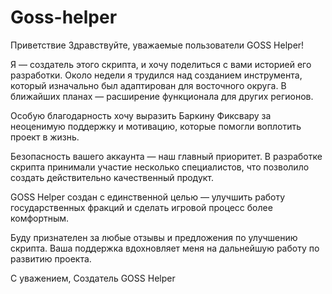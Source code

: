 # Goss-helper
Приветствие
Здравствуйте, уважаемые пользователи GOSS Helper!

Я — создатель этого скрипта, и хочу поделиться с вами историей его разработки. Около недели я трудился над созданием инструмента, который изначально был адаптирован для восточного округа. В ближайших планах — расширение функционала для других регионов.

Особую благодарность хочу выразить Баркину Фиксвару за неоценимую поддержку и мотивацию, которые помогли воплотить проект в жизнь.

Безопасность вашего аккаунта — наш главный приоритет. В разработке скрипта принимали участие несколько специалистов, что позволило создать действительно качественный продукт.

GOSS Helper создан с единственной целью — улучшить работу государственных фракций и сделать игровой процесс более комфортным.

Буду признателен за любые отзывы и предложения по улучшению скрипта. Ваша поддержка вдохновляет меня на дальнейшую работу по развитию проекта.

С уважением,
Создатель GOSS Helper
